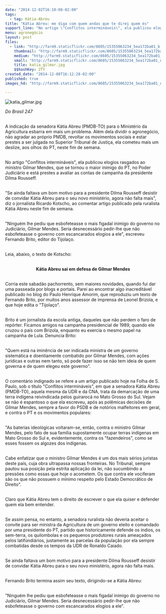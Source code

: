 ```yaml
---
date: "2014-12-02T16:10:08-02:00"
tags:
  - tag: Kátia-Abreu
title: "Kátia Abreu: me diga com quem andas que te direi quem és"
support_line: "No artigo \"Conflitos intermináveis\", ela publicou elogios rasgados ao ministro Gilmar Mendes, que se tornou o maior inimigo do PT, no Poder Judiciário e está prestes a avaliar as contas de campanha da presidente Dilma Rousseff."
menu: agronegócio
layout: post
files:
  - link: "http://farm9.staticflickr.com/8605/15355063234_5ea172ba01_b.jpg"
    thumbnail: "http://farm9.staticflickr.com/8605/15355063234_5ea172ba01_t.jpg"
    medium: "http://farm9.staticflickr.com/8605/15355063234_5ea172ba01_z.jpg"
    small: "http://farm9.staticflickr.com/8605/15355063234_5ea172ba01_n.jpg"
    title: katia_gilmar.jpg
    $$hashKey: 2TY
created_date: "2014-12-08T16:12:28-02:00"
published: true
images_hd: "http://farm9.staticflickr.com/8605/15355063234_5ea172ba01_n.jpg"

---
```

<p><img alt="katia_gilmar.jpg" src="http://farm9.staticflickr.com/8605/15355063234_5ea172ba01_b.jpg" /></p>

<p><em>Do Brasil 247</em></p>

<p><br />
A indica&ccedil;&atilde;o da senadora K&aacute;tia Abreu (PMDB-TO) para o Minist&eacute;rio da Agricultura esbarra em mais um problema. Al&eacute;m dela dividir o agroneg&oacute;cio, n&atilde;o agradar ao pr&oacute;prio PMDB, revoltar os movimentos sociais e estar prestes a ser julgada no Superior Tribunal de Justi&ccedil;a, ela cometeu mais um deslize, aos olhos do PT, neste fim de semana.</p>

<p><br />
No artigo &quot;Conflitos intermin&aacute;veis&quot;, ela publicou elogios rasgados ao ministro Gilmar Mendes, que se tornou o maior inimigo do PT, no Poder Judici&aacute;rio e est&aacute; prestes a avaliar as contas de campanha da presidente Dilma Rousseff.&nbsp;</p>

<p><br />
&quot;Se ainda faltava um bom motivo para a presidente Dilma Rousseff desistir de convidar K&aacute;tia Abreu para o seu novo minist&eacute;rio, agora n&atilde;o falta mais&quot;, diz o jornalista Ricardo Kotscho, ao comentar artigo publicado pela ruralista K&aacute;tia Abreu neste fim de semana.</p>

<p><br />
&quot;Ningu&eacute;m lhe pediu que esbofeteasse o mais figadal inimigo do governo no Judici&aacute;rio, Gilmar Mendes. Seria desnecess&aacute;rio pedir-lhe que n&atilde;o esbofeteasse o governo com escancarados elogios a ele&quot;, escreveu Fernando Brito, editor do Tijola&ccedil;o.</p>

<p><br />
Leia, abaixo, o texto de Kotscho:</p>

<p style="text-align: center;"><br />
<strong>K&aacute;tia Abreu sai em defesa de Gilmar Mendes</strong></p>

<p><br />
Corria este sabad&atilde;o pachorrento, sem maiores novidades, quando fui dar uma passeada por blogs e portais. Parei ao encontrar algo inacredit&aacute;vel publicado no blog do Paulo Henrique Amorim, que reproduziu um texto de Fernando Brito, por muitos anos assessor de imprensa de Leonel Brizola, e que hoje edita o &quot;Tijola&ccedil;o&quot;.</p>

<p><br />
Brito &eacute; um jornalista da escola antiga, daqueles que n&atilde;o perdem o faro de rep&oacute;rter. Ficamos amigos na campanha presidencial de 1989, quando ele cruzou o pa&iacute;s com Brizola, enquanto eu exercia o mesmo papel na campanha de Lula. Denuncia Brito:</p>

<p><br />
&quot;Quem est&aacute; na imin&ecirc;ncia de ser indicada ministra de um governo sistem&aacute;tica e doentiamente combatido por Gilmar Mendes, com a&ccedil;&otilde;es jur&iacute;dicas e outras nem tanto, s&oacute; pode fazer isso se n&atilde;o tem ideia de quem governa e de quem elegeu este governo&quot;.</p>

<p><br />
O coment&aacute;rio indignado se refere a um artigo publicado hoje na Folha de S. Paulo, sob o t&iacute;tulo &quot;Conflitos intermin&aacute;veis&quot;, em que a senadora K&aacute;tia Abreu (PMDB-TO), aquela mesma da UDR e da CNA, trata da demarca&ccedil;&atilde;o de uma terra ind&iacute;gena reivindicada pelos guiraroc&aacute; no Mato Grosso do Sul. Vejam se n&atilde;o &eacute; espantoso o que ela escreveu, ap&oacute;s as pol&ecirc;micas decis&otilde;es de Gilmar Mendes, sempre a favor do PSDB e de not&oacute;rios malfeitores em geral, e contra o PT e os movimentos populares:</p>

<p><br />
&quot;As baterias ideol&oacute;gicas voltaram-se, ent&atilde;o, contra o ministro Gilmar Mendes, pelo fato de sua fam&iacute;lia supostamente ocupar terras ind&iacute;genas em Mato Grosso do Sul e, evidentemente, contra os &quot;fazendeiros&quot;, como se esses fossem os algozes dos ind&iacute;genas.</p>

<p><br />
Cabe enfatizar que o ministro Gilmar Mendes &eacute; um dos mais s&eacute;rios juristas deste pa&iacute;s, cuja obra ultrapassa nossas fronteiras. No Tribunal, sempre pautou sua posi&ccedil;&atilde;o pela estrita aplica&ccedil;&atilde;o da lei, n&atilde;o sucumbindo a press&otilde;es como essas que hoje o acometem. Os que contra ele vociferam s&atilde;o os que n&atilde;o possuem o m&iacute;nimo respeito pelo Estado Democr&aacute;tico de Direito&quot;.</p>

<p><br />
Claro que K&aacute;tia Abreu tem o direito de escrever o que ela quiser e defender quem ela bem entender.</p>

<p><br />
Se assim pensa, no entanto, a senadora ruralista n&atilde;o deveria aceitar o convite para ser ministra da Agricultura de um governo eleito e comandado por uma presidente do PT, partido que historicamente defende os &iacute;ndios, os sem-terra, os quilombolas e os pequenos produtores rurais amea&ccedil;ados pelos latif&uacute;ndi&aacute;rios, justamente as parcelas da popula&ccedil;&atilde;o por ela sempre combatidas desde os tempos da UDR de Ronaldo Caiado.</p>

<p><br />
Se ainda faltava um bom motivo para a presidente Dilma Rousseff desistir de convidar K&aacute;tia Abreu para o seu novo minist&eacute;rio, agora n&atilde;o falta mais.</p>

<p><br />
Fernando Brito termina assim seu texto, dirigindo-se a K&aacute;tia Abreu:</p>

<p><br />
&quot;Ningu&eacute;m lhe pediu que esbofeteasse o mais figadal inimigo do governo no Judici&aacute;rio, Gilmar Mendes. Seria desnecess&aacute;rio pedir-lhe que n&atilde;o esbofeteasse o governo com escancarados elogios a ele&quot;.</p>
